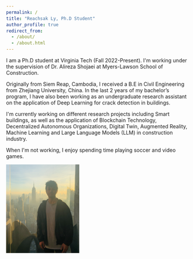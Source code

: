 ```yaml
---
permalink: /
title: "Reachsak Ly, Ph.D Student"
author_profile: true
redirect_from: 
  - /about/
  - /about.html
---
```


I am a Ph.D student at Virginia Tech (Fall 2022-Present). I'm working under the supervision of Dr. Alireza Shojaei at Myers-Lawson School of Construction.

Originally from Siem Reap, Cambodia, I received a B.E in Civil Engineering from Zhejiang University, China. In the last 2 years of my bachelor’s program, I have also been working as an undergraduate research assistant on the application of Deep Learning for crack detection in buildings.

I'm currently working on different research projects including Smart buildings, as well as the application of Blockchain Technology, Decentralized Autonomous Organizations,  Digital Twin,  Augmented Reality, Machine Learning and Large Language Models (LLM) in construction industry. 

When I'm not working, I enjoy spending time playing soccer and video games.

<img src="/images/xx.png" width="200">
